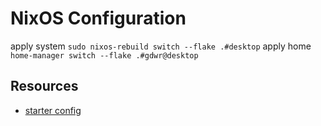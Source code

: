 # NixOS Configuration

apply system `sudo nixos-rebuild switch --flake .#desktop`
apply home `home-manager switch --flake .#gdwr@desktop`


## Resources

- [starter config](https://github.com/Misterio77/nix-starter-configs/tree/main) 
